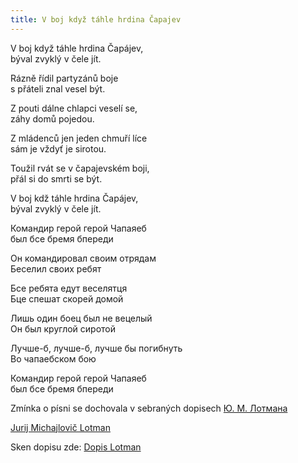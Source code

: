 ```yaml
---
title: V boj když táhle hrdina Čapajev
---
```


V boj když táhle hrdina Čapájev,  
býval zvyklý v čele jít.

Rázně řídil partyzánů boje   
s přáteli znal vesel být.

Z pouti dálne chlapci veselí se,   
záhy domů pojedou.

Z mládenců jen jeden chmuří líce    
sám je vždyť je sirotou.

Toužil rvát se v čapajevském boji,  
přál si do smrti se být.

V boj kdž táhle hrdina Čapájev,  
býval zvyklý v čele jít.

Командир герой герой Чапаяеб  
был бсе бремя бпереди

Он командировал своим отрядам  
Беселил своих ребят

Бсе ребята едут веселятця    
Бце спешат скорей домой

Лишь один боец был не вецелый   
Он был круглой сиротой

Лучше-б, лучше-б, лучше бы погибнуть  
Во чапаебском бою

Командир герой герой Чапаяеб  
был бсе бремя бпереди


Zmínka o písni se dochovala v sebraných dopisech [Ю. М. Лотмана](https://books.google.cz/books?id=wwJTDwAAQBAJ&lpg=PA40&ots=zaEtqWyg5G&dq=%D0%BA%D0%BE%D0%BC%D0%B0%D0%BD%D0%B4%D0%B8%D1%80%20%D0%B3%D0%B5%D1%80%D0%BE%D0%B9%20%D0%B3%D0%B5%D1%80%D0%BE%D0%B9%20%D1%87%D0%B0%D0%BF%D0%B0%D0%B5%D0%B2%20%D0%BF%D0%B5%D1%81%D0%BD%D1%8F&pg=PA40#v=onepage&q&f=true)

[Jurij Michajlovič Lotman](https://cs.wikipedia.org/wiki/Jurij_Michajlovi%C4%8D_Lotman)

Sken dopisu zde: [Dopis Lotman](/noty/jpg/Lotman_dopis.png)



